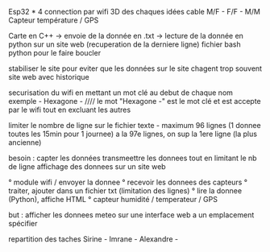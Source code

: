 Esp32 * 4
connection par wifi
3D des chaques idées
cable M/F - F/F - M/M
Capteur température / GPS

Carte en C++ -> envoie de la donnée en .txt -> lecture de la donnée en python sur un site web (recuperation de la derniere ligne)
fichier bash python pour le faire boucler

stabiliser le site pour eviter que les données sur le site chagent trop souvent 
site web avec historique

securisation du wifi en mettant un mot clé au debut de chaque nom 
exemple - Hexagone - //// le mot "Hexagone -" est le mot clé et est accepte par le wifi tout en excluant les autres

limiter le nombre de ligne sur le fichier texte - maximum 96 lignes (1 donnee toutes les 15min pour 1 journee)
a la 97e lignes, on sup la 1ere ligne (la plus ancienne)

besoin : 
    capter les données
    transmeettre les donnees tout en limitant le nb de ligne
    affichage des donnees sur un site web

° module wifi / envoyer la donnee
° recevoir les donnees des capteurs 
° traiter, ajouter dans un fichier txt (limitation des lignes)
° lire la donnee (Python), affiche HTML
° capteur humidité / temperateur / GPS 

but :
    afficher les donnees meteo sur une interface web a un emplacement spécifier

repartition des taches 
Sirine - 
Imrane - 
Alexandre - 